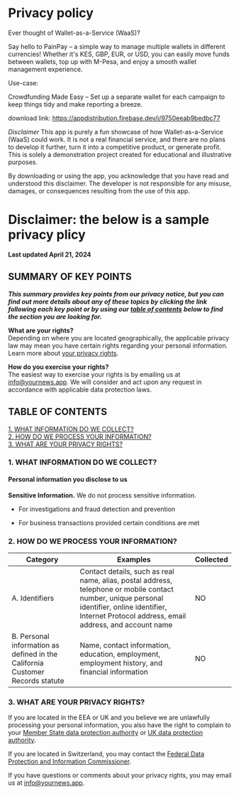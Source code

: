 # Privacy policy
Ever thought of Wallet-as-a-Service (WaaS)?

Say hello to PainPay – a simple way to manage multiple wallets in different currencies!
Whether it's KES, GBP, EUR, or USD, you can easily move funds between wallets, top up with M-Pesa, and enjoy a smooth wallet management experience.

Use-case:

Crowdfunding Made Easy – Set up a separate wallet for each campaign to keep things tidy and make reporting a breeze.

download link: https://appdistribution.firebase.dev/i/9750eeab9bedbc77

*Disclaimer*
This app is purely a fun showcase of how Wallet-as-a-Service (WaaS) could work. It is not a real financial service, and there are no plans to develop it further, turn it into a competitive product, or generate profit. This is solely a demonstration project created for educational and illustrative purposes.

By downloading or using the app, you acknowledge that you have read and understood this disclaimer. The developer is not responsible for any misuse, damages, or consequences resulting from the use of this app.



# Disclaimer: the below is a sample privacy plicy
 
**Last updated April 21, 2024**

## SUMMARY OF KEY POINTS

***This summary provides key points from our privacy notice, but you can find out more details about any of these topics by clicking the link following each key point or by using our*** [***table of contents***](#table-of-contents) ***below to find the section you are looking for.***  

**What are your rights?** \
Depending on where you are located geographically, the applicable privacy law may mean you have certain rights regarding your personal information. Learn more about [your privacy rights](#3-what-are-your-privacy-rights).  

**How do you exercise your rights?** \
The easiest way to exercise your rights is by emailing us at info@yournews.app. We will consider and act upon any request in accordance with applicable data protection laws.

## TABLE OF CONTENTS

[1. WHAT INFORMATION DO WE COLLECT?](#1-what-information-do-we-collect)\
[2. HOW DO WE PROCESS YOUR INFORMATION?](#2-how-do-we-process-your-information)\
[3. WHAT ARE YOUR PRIVACY RIGHTS?](#3-what-are-your-privacy-rights)  

### 1. WHAT INFORMATION DO WE COLLECT?

#### Personal information you disclose to us

**Sensitive Information.** We do not process sensitive information.

* For investigations and fraud detection and prevention

* For business transactions provided certain conditions are met

### 2. HOW DO WE PROCESS YOUR INFORMATION?

| Category | Examples | Collected |
|----------|----------|-----------|
| A. Identifiers | Contact details, such as real name, alias, postal address, telephone or mobile contact number, unique personal identifier, online identifier, Internet Protocol address, email address, and account name | NO |
| B. Personal information as defined in the California Customer Records statute | Name, contact information, education, employment, employment history, and financial information | NO |

### 3. WHAT ARE YOUR PRIVACY RIGHTS?

If you are located in the EEA or UK and you believe we are unlawfully processing your personal information, you also have the right to complain to your [Member State data protection authority](https://ec.europa.eu/justice/data-protection/bodies/authorities/index_en.htm) or [UK data protection authority](https://ico.org.uk/make-a-complaint/data-protection-complaints/data-protection-complaints/).

If you are located in Switzerland, you may contact the [Federal Data Protection and Information Commissioner](https://www.edoeb.admin.ch/edoeb/en/home.html).

If you have questions or comments about your privacy rights, you may email us at info@yournews.app.